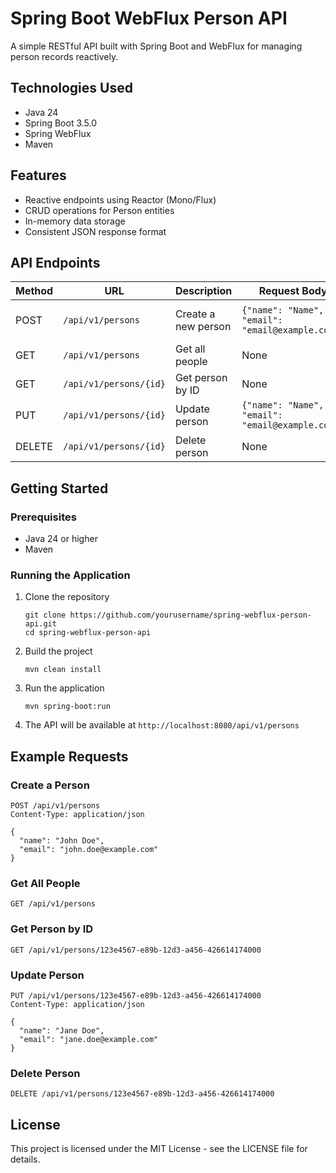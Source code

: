 # Spring Boot WebFlux Person API

A simple RESTful API built with Spring Boot and WebFlux for managing person records reactively.

## Technologies Used

- Java 24
- Spring Boot 3.5.0
- Spring WebFlux
- Maven

## Features

- Reactive endpoints using Reactor (Mono/Flux)
- CRUD operations for Person entities
- In-memory data storage
- Consistent JSON response format

## API Endpoints

| Method | URL                   | Description                   | Request Body                        | Response                                |
|--------|------------------------|-------------------------------|------------------------------------|-----------------------------------------|
| POST   | `/api/v1/persons`       | Create a new person           | `{"name": "Name", "email": "email@example.com"}` | Person object with generated ID         |
| GET    | `/api/v1/persons`       | Get all people                | None                               | List of all people                      |
| GET    | `/api/v1/persons/{id}`  | Get person by ID              | None                               | Person with specified ID                |
| PUT    | `/api/v1/persons/{id}`  | Update person                 | `{"name": "Name", "email": "email@example.com"}` | Updated person                          |
| DELETE | `/api/v1/persons/{id}`  | Delete person                 | None                               | Success/failure message                 |

## Getting Started

### Prerequisites

- Java 24 or higher
- Maven

### Running the Application

1. Clone the repository
   ```
   git clone https://github.com/yourusername/spring-webflux-person-api.git
   cd spring-webflux-person-api
   ```

2. Build the project
   ```
   mvn clean install
   ```

3. Run the application
   ```
   mvn spring-boot:run
   ```

4. The API will be available at `http://localhost:8080/api/v1/persons`

## Example Requests

### Create a Person
```
POST /api/v1/persons
Content-Type: application/json

{
  "name": "John Doe",
  "email": "john.doe@example.com"
}
```

### Get All People
```
GET /api/v1/persons
```

### Get Person by ID
```
GET /api/v1/persons/123e4567-e89b-12d3-a456-426614174000
```

### Update Person
```
PUT /api/v1/persons/123e4567-e89b-12d3-a456-426614174000
Content-Type: application/json

{
  "name": "Jane Doe",
  "email": "jane.doe@example.com"
}
```

### Delete Person
```
DELETE /api/v1/persons/123e4567-e89b-12d3-a456-426614174000
```

## License

This project is licensed under the MIT License - see the LICENSE file for details.